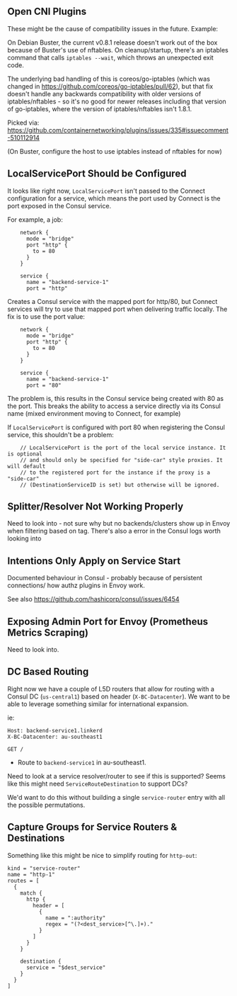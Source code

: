 ## Open CNI Plugins

These might be the cause of compatibility issues in the future. Example:

On Debian Buster, the current v0.8.1 release doesn't work out of the box
because of Buster's use of nftables. On cleanup/startup, there's an iptables
command that calls `iptables --wait`, which throws an unexpected exit code.

The underlying bad handling of this is coreos/go-iptables (which was changed
in https://github.com/coreos/go-iptables/pull/62), but that fix doesn't handle
any backwards compatibility with older versions of iptables/nftables - so it's
no good for newer releases including that version of go-iptables, where the
version of iptables/nftables isn't 1.8.1.

Picked via: https://github.com/containernetworking/plugins/issues/335#issuecomment-510112914

(On Buster, configure the host to use iptables instead of nftables for now)

## LocalServicePort Should be Configured

It looks like right now, `LocalServicePort` isn't passed to the Connect
configuration for a service, which means the port used by Connect is the port
exposed in the Consul service.

For example, a job:

```hcl
    network {
      mode = "bridge"
      port "http" {
        to = 80
      }
    }

    service {
      name = "backend-service-1"
      port = "http"
```

Creates a Consul service with the mapped port for http/80, but Connect services
will try to use that mapped port when delivering traffic locally. The fix is to
use the port value:

```hcl
    network {
      mode = "bridge"
      port "http" {
        to = 80
      }
    }

    service {
      name = "backend-service-1"
      port = "80"
```

The problem is, this results in the Consul service being created with 80 as the
port. This breaks the ability to access a service directly via its Consul name
(mixed environment moving to Connect, for example)

If `LocalServicePort` is configured with port 80 when registering the Consul
service, this shouldn't be a problem:

```
	// LocalServicePort is the port of the local service instance. It is optional
	// and should only be specified for "side-car" style proxies. It will default
	// to the registered port for the instance if the proxy is a "side-car"
	// (DestinationServiceID is set) but otherwise will be ignored.
```

## Splitter/Resolver Not Working Properly

Need to look into - not sure why but no backends/clusters show up in Envoy
when filtering based on tag. There's also a <nil> error in the Consul logs
worth looking into

## Intentions Only Apply on Service Start

Documented behaviour in Consul - probably because of persistent connections/
how authz plugins in Envoy work.

See also https://github.com/hashicorp/consul/issues/6454

## Exposing Admin Port for Envoy (Prometheus Metrics Scraping)

Need to look into.

## DC Based Routing

Right now we have a couple of L5D routers that allow for routing with a Consul DC
(`us-central1`) based on header (`X-BC-Datacenter`). We want to be able to leverage
something similar for international expansion.

ie:

```
Host: backend-service1.linkerd
X-BC-Datacenter: au-southeast1

GET /
```

- Route to `backend-service1` in au-southeast1.

Need to look at a service resolver/router to see if this is supported? Seems like
this might need `ServiceRouteDestination` to support DCs?

We'd want to do this without building a single `service-router` entry with all the
possible permutations.

## Capture Groups for Service Routers & Destinations

Something like this might be nice to simplify routing for `http-out`:

```hcl
kind = "service-router"
name = "http-1"
routes = [
  {
    match {
      http {
        header = [
          {
            name = ":authority"
            regex = "(?<dest_service>[^\.]+)."
          }
        ]
      }
    }

    destination {
      service = "$dest_service"
    }
  }
]
```
